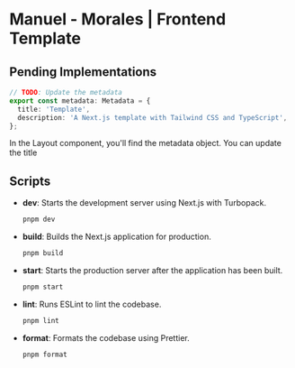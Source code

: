 # Manuel - Morales | Frontend Template

## Pending Implementations

```typescript
// TODO: Update the metadata
export const metadata: Metadata = {
  title: 'Template',
  description: 'A Next.js template with Tailwind CSS and TypeScript',
};
```

In the Layout component, you'll find the metadata object. You can update the title

## Scripts

- **dev**: Starts the development server using Next.js with Turbopack.

  ```sh
  pnpm dev
  ```

- **build**: Builds the Next.js application for production.

  ```sh
  pnpm build
  ```

- **start**: Starts the production server after the application has been built.

  ```sh
  pnpm start
  ```

- **lint**: Runs ESLint to lint the codebase.

  ```sh
  pnpm lint
  ```

- **format**: Formats the codebase using Prettier.

  ```sh
  pnpm format
  ```
